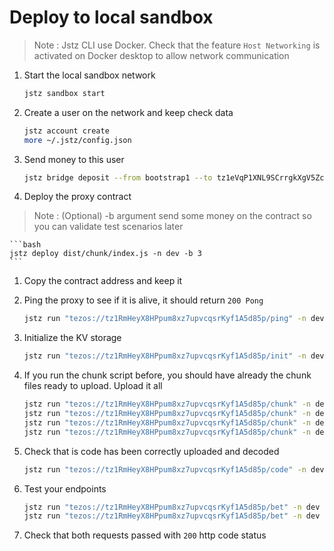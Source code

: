 # Deploy to local sandbox

> Note : Jstz CLI use Docker. Check that the feature `Host Networking` is activated on Docker desktop to allow network communication

1. Start the local sandbox network

    ```bash
    jstz sandbox start
    ```

1. Create a user on the network and keep check data

    ```bash
    jstz account create
    more ~/.jstz/config.json
    ```

1. Send money to this user

    ```bash
    jstz bridge deposit --from bootstrap1 --to tz1eVqP1XNL9SCrrgkXgV5ZcteSULwiykDZ8 --amount 100 -n dev
    ```

1. Deploy the proxy contract
> Note : (Optional) -b argument send some money on the contract so you can validate test scenarios later 

    ```bash
    jstz deploy dist/chunk/index.js -n dev -b 3  
    ```

1. Copy the contract address and keep it

1. Ping the proxy to see if it is alive, it should return `200 Pong`

    ```bash
    jstz run "tezos://tz1RmHeyX8HPpum8xz7upvcqsrKyf1A5d85p/ping" -n dev -t
    ```

1. Initialize the KV storage

    ```bash
    jstz run "tezos://tz1RmHeyX8HPpum8xz7upvcqsrKyf1A5d85p/init" -n dev -t
    ```

1. If you run the chunk script before, you should have already the chunk files ready to upload. Upload it all

    ```bash
    jstz run "tezos://tz1RmHeyX8HPpum8xz7upvcqsrKyf1A5d85p/chunk" -n dev -t -r POST -d $(< ./dist/part-1.txt)
    jstz run "tezos://tz1RmHeyX8HPpum8xz7upvcqsrKyf1A5d85p/chunk" -n dev -t -r POST -d $(< ./dist/part-2.txt)
    jstz run "tezos://tz1RmHeyX8HPpum8xz7upvcqsrKyf1A5d85p/chunk" -n dev -t -r POST -d $(< ./dist/part-3.txt)
    jstz run "tezos://tz1RmHeyX8HPpum8xz7upvcqsrKyf1A5d85p/chunk" -n dev -t -r POST -d ""
    ```

1. Check that is code has been correctly uploaded and decoded

    ```bash
    jstz run "tezos://tz1RmHeyX8HPpum8xz7upvcqsrKyf1A5d85p/code" -n dev -t
    ```

1. Test your endpoints

    ```bash
    jstz run "tezos://tz1RmHeyX8HPpum8xz7upvcqsrKyf1A5d85p/bet" -n dev -t 
    jstz run "tezos://tz1RmHeyX8HPpum8xz7upvcqsrKyf1A5d85p/bet" -n dev -t -r POST -d '{"option":"trump","amount":1}'
    ```

1. Check that both requests passed with `200` http code status